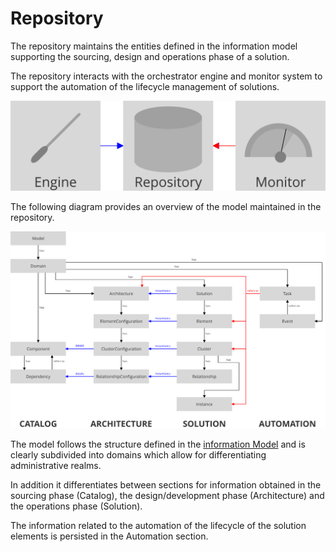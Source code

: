 Repository
==========

<div class="subtitle">
The repository maintains the entities defined in the information model supporting the sourcing, design and operations phase of a solution.
</div>

The repository interacts with the orchestrator engine and monitor system to support the automation of the lifecycle management of solutions.

<img src="./assets/images/repository.svg" alt="Repository" width="560"/>

The following diagram provides an overview of the model maintained in the repository.

<img src="./assets/images/model-overview.svg" alt="Model" width="910"/>

The model follows the structure defined in the [information Model](Model.md)
and is clearly subdivided into domains which allow for differentiating administrative realms.

In addition it differentiates between sections for information obtained in the sourcing phase (Catalog), the design/development phase (Architecture) and the operations phase (Solution).

The information related to the automation of the lifecycle of the solution elements is persisted in the Automation section.
